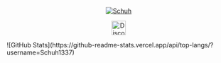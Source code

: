 <p align="center"><a href="https://github.com/Schuh1337"><img src="https://readme-typing-svg.demolab.com?font=Fira+Code&size=33&duration=3333&color=a600ff&center=true&vCenter=true&width=333&lines=<%20Schuh%20>" alt="Schuh"></a> </p>
<p align="center"><a href="https://discord.com/users/492707412504215552"><img width="32px" alt="Discord" src="https://cdn.prod.website-files.com/6257adef93867e50d84d30e2/636e0a69f118df70ad7828d4_icon_clyde_blurple_RGB.svg"/></a></p>
![GitHub Stats](https://github-readme-stats.vercel.app/api/top-langs/?username=Schuh1337)

